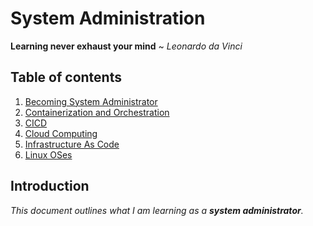# System Administration

**Learning never exhaust your mind** ~ *Leonardo da Vinci*  

## Table of contents
1. [Becoming System Administrator](./Linux/README.md)
2. [Containerization and Orchestration](./Containerization%20and%20Orchestration/README.md)
3. [CICD](./CICD/README.md)
4. [Cloud Computing](./Cloud%20Computing/README.md)
5. [Infrastructure As Code](./IaC/README.md)
6. [Linux OSes](./Linux%20Distros/README.md)

## Introduction

*This document outlines what I am learning as a **system administrator**.*  

